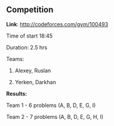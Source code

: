 ## Competition

**Link**: http://codeforces.com/gym/100493

Time of start 18:45

Duration: 2.5 hrs

Teams:

1. Alexey, Ruslan

2. Yerken, Darkhan

**Results:**

Team 1 - 6 problems (A, B, D, E, G, I)

Team 2 - 7 problems (A, B, D, E, G, H, I)
